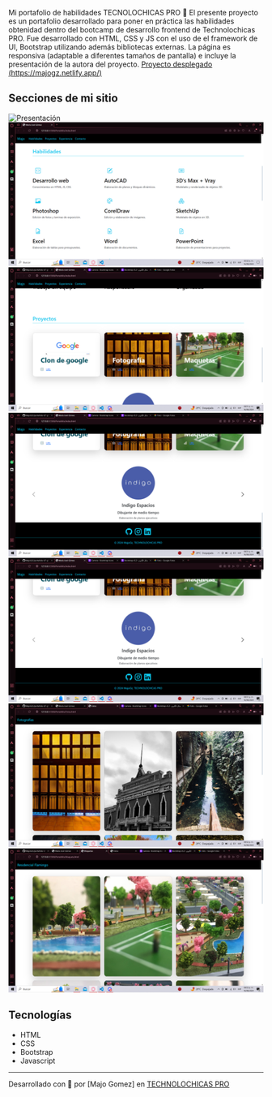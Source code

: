  Mi portafolio de habilidades TECNOLOCHICAS PRO 💜
El presente proyecto es un portafolio desarrollado para poner en práctica las habilidades obtenidad dentro del bootcamp de desarrollo frontend de Technolochicas PRO.
Fue desarrollado con HTML, CSS y JS con el uso de el framework de UI, Bootstrap utilizando además bibliotecas externas.
La página es responsiva (adaptable a diferentes tamaños de pantalla) e incluye la presentación de la autora del proyecto.
[Proyecto desplegado (https://majogz.netlify.app/)](https://majogz.netlify.app/)
## Secciones de mi sitio
![Presentación](assets/README/1.png.png)
![Habilidades](assets/README/2.png)
![Proyectos](assets/README/3.png)
![Experiencia](assets/readme/4.png)
![Contacto](assets/readme/4.png)
![Fotografía](assets/readme/5.png)
![Maquetas](assets/readme/6.png)

## Tecnologías
* HTML
* CSS
* Bootstrap 
* Javascript
---
Desarrollado con  💜 por [Majo Gomez] en [TECHNOLOCHICAS PRO](https://tecnolochicas.mx/)